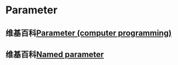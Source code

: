 # Parameter 



## 维基百科[Parameter (computer programming)](https://en.wikipedia.org/wiki/Parameter_(computer_programming))



## 维基百科[Named parameter](https://en.wikipedia.org/wiki/Named_parameter)